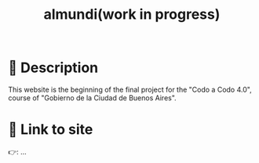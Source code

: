 # <h1 align="center">almundi(work in progress)</h1> 
<br>

# 📝 Description

This website is the beginning of the final project for the "Codo a Codo 4.0", course of "Gobierno de la Ciudad de Buenos Aires".


# 📁 Link to site

👉: ...

